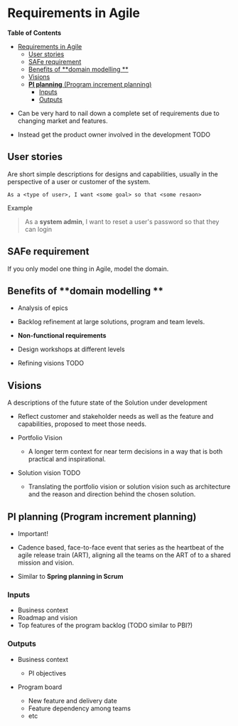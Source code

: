 # Requirements in Agile

<!-- markdown-toc start - Don't edit this section. Run M-x markdown-toc-refresh-toc -->
**Table of Contents**

- [Requirements in Agile](#requirements-in-agile)
    - [User stories](#user-stories)
    - [SAFe requirement](#safe-requirement)
    - [Benefits of **domain modelling **](#benefits-of-domain-modelling-)
    - [Visions](#visions)
    - [**PI planning** (Program increment planning)](#pi-planning-program-increment-planning)
        - [Inputs](#inputs)
        - [Outputs](#outputs)

<!-- markdown-toc end -->

* Can be very hard to nail down a complete set of requirements due to changing market and features.


* Instead get the product owner involved in the development
TODO


## User stories
Are short simple descriptions for designs and capabilities, usually in the perspective of a user or customer of the system.

```
As a <type of user>, I want <some goal> so that <some resaon>
```

Example

> As a **system admin**, I want to reset a user's password so that they can login

## SAFe requirement
If you only model one thing in Agile, model the domain.


## Benefits of **domain modelling **

* Analysis of epics
* Backlog refinement at large solutions, program and team levels.

* **Non-functional requirements**

* Design workshops at different levels

* Refining visions TODO


## Visions
A descriptions of the future state of the Solution under development

* Reflect customer and stakeholder needs as well as the feature and capabilities, proposed to meet those needs.

* Portfolio Vision
  * A longer term context for near term decisions in a way that is both practical and inspirational.

* Solution vision TODO
  * Translating the portfolio vision or solution vision such as architecture and the reason and direction behind the chosen solution.
  
## **PI planning** (Program increment planning)
* Important!
* Cadence based, face-to-face event that series as the heartbeat of the agile release train (ART), aligning all the teams on the ART of to a shared mission and vision.

* Similar to **Spring planning in Scrum**

### Inputs 
* Business context
* Roadmap and vision
* Top features of the program backlog (TODO similar to PBI?)

### Outputs
*  Business context
   * PI objectives
   
* Program board
  * New feature and delivery date
  * Feature dependency among teams
  * etc
